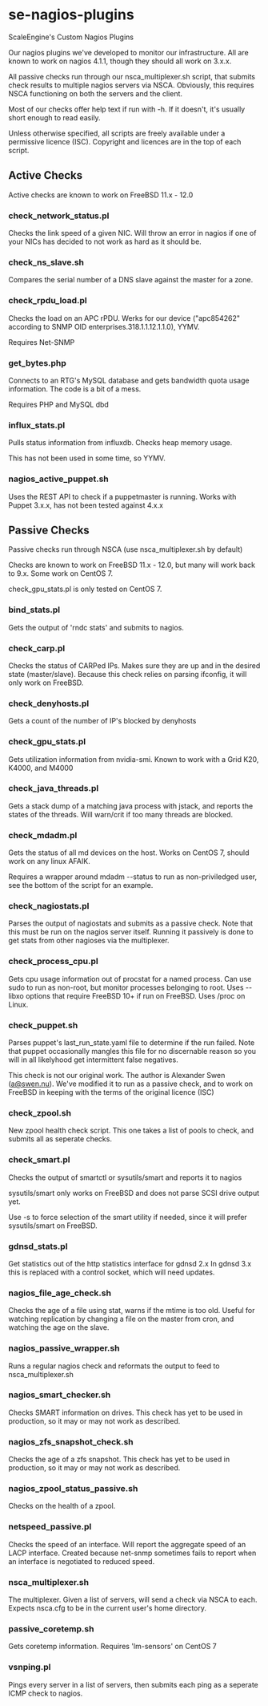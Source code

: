 # se-nagios-plugins
ScaleEngine's Custom Nagios Plugins

Our nagios plugins we've developed to monitor our infrastructure.  All are known to work on nagios 4.1.1, though they should all work on 3.x.x.

All passive checks run through our nsca_multiplexer.sh script, that submits check results to multiple nagios servers via NSCA.  Obviously, this requires NSCA functioning on both the servers and the client.

Most of our checks offer help text if run with -h.  If it doesn't, it's usually short enough to read easily.

Unless otherwise specified, all scripts are freely available under a permissive licence (ISC).  Copyright and licences are in the top of each script.

## Active Checks

Active checks are known to work on FreeBSD 11.x - 12.0

### check_network_status.pl 

Checks the link speed of a given NIC.  Will throw an error in nagios if one of your NICs has decided to not work as hard as it should be.

### check_ns_slave.sh 

Compares the serial number of a DNS slave against the master for a zone.

### check_rpdu_load.pl 

Checks the load on an APC rPDU.  Werks for our device ("apc854262" according to SNMP OID enterprises.318.1.1.12.1.1.0), YYMV.  

Requires Net-SNMP

### get_bytes.php 

Connects to an RTG's MySQL database and gets bandwidth quota usage information.  The code is a bit of a mess.

Requires PHP and  MySQL dbd

### influx_stats.pl

Pulls status information from influxdb.  Checks heap memory usage.

This has not been used in some time, so YYMV.

### nagios_active_puppet.sh 

Uses the REST API to check if a puppetmaster is running.  Works with Puppet 3.x.x, has not been tested against 4.x.x

## Passive Checks 

Passive checks run through NSCA (use nsca_multiplexer.sh by default)

Checks are known to work on FreeBSD 11.x - 12.0, but many will work back to 9.x.  Some work on CentOS 7.

check_gpu_stats.pl is only tested on CentOS 7.

### bind_stats.pl 

Gets the output of 'rndc stats' and submits to nagios.

### check_carp.pl

Checks the status of CARPed IPs.  Makes sure they are up and in the desired state (master/slave).  Because this check relies on parsing ifconfig, it will only work on FreeBSD.

### check_denyhosts.pl 

Gets a count of the number of IP's blocked by denyhosts

### check_gpu_stats.pl 

Gets utilization information from nvidia-smi.  Known to work with a Grid K20, K4000, and M4000

### check_java_threads.pl

Gets a stack dump of a matching java process with jstack, and reports the states of the threads.  Will warn/crit if too many threads are blocked.

### check_mdadm.pl

Gets the status of all md devices on the host.  Works on CentOS 7, should work on any linux AFAIK.

Requires a wrapper around mdadm --status to run as non-priviledged user, see the bottom of the script for an example.

### check_nagiostats.pl 

Parses the output of nagiostats and submits as a passive check.  Note that this must be run on the nagios server itself.  Running it passively is done to get stats from other nagioses via the multiplexer.

### check_process_cpu.pl

Gets cpu usage information out of procstat for a named process.  Can use sudo to run as non-root, but monitor processes belonging to root.  Uses --libxo options that require FreeBSD 10+ if run on FreeBSD.  Uses /proc on Linux.

### check_puppet.sh 

Parses puppet's last_run_state.yaml file to determine if the run failed.  Note that puppet occasionally mangles this file for no discernable reason so you will in all likelyhood get intermittent false negatives.

This check is not our original work.  The author is Alexander Swen (a@swen.nu).  We've modified it to run as a passive check, and to work on FreeBSD in keeping with the terms of the original licence (ISC)

### check_zpool.sh

New zpool health check script.  This one takes a list of pools to check, and submits all as seperate checks.

### check_smart.pl

Checks the output of smartctl or sysutils/smart and reports it to nagios

sysutils/smart only works on FreeBSD and does not parse SCSI drive output yet.

Use -s to force selection of the smart utility if needed, since it will prefer sysutils/smart on FreeBSD.

### gdnsd_stats.pl

Get statistics out of the http statistics interface for gdnsd 2.x  In gdnsd 3.x this is replaced with a control socket, which will need updates.

### nagios_file_age_check.sh 

Checks the age of a file using stat, warns if the mtime is too old.  Useful for watching replication by changing a file on the master from cron, and watching the age on the slave.

### nagios_passive_wrapper.sh 

Runs a regular nagios check and reformats the output to feed to nsca_multiplexer.sh

### nagios_smart_checker.sh 

Checks SMART information on drives.  This check has yet to be used in production, so it may or may not work as described.

### nagios_zfs_snapshot_check.sh 

Checks the age of a zfs snapshot.  This check has yet to be used in production, so it may or may not work as described.

### nagios_zpool_status_passive.sh 

Checks on the health of a zpool.

### netspeed_passive.pl

Checks the speed of an interface.  Will report the aggregate speed of an LACP interface.
Created because net-snmp sometimes fails to report when an interface is negotiated to reduced speed.

### nsca_multiplexer.sh 

The multiplexer.  Given a list of servers, will send a check via NSCA to each.  Expects nsca.cfg to be in the current user's home directory.

### passive_coretemp.sh 

Gets coretemp information.  Requires 'lm-sensors' on CentOS 7

### vsnping.pl 

Pings every server in a list of servers, then submits each ping as a seperate ICMP check to nagios.

